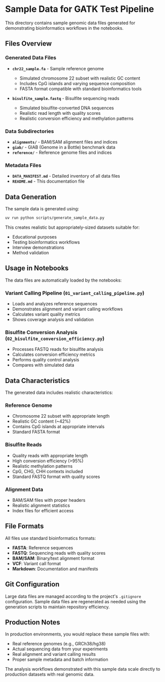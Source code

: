 # Sample Data for GATK Test Pipeline

This directory contains sample genomic data files generated for demonstrating bioinformatics workflows in the notebooks.

## Files Overview

### Generated Data Files
- **`chr22_sample.fa`** - Sample reference genome
  - Simulated chromosome 22 subset with realistic GC content
  - Includes CpG islands and varying sequence composition
  - FASTA format compatible with standard bioinformatics tools

- **`bisulfite_sample.fastq`** - Bisulfite sequencing reads
  - Simulated bisulfite-converted DNA sequences
  - Realistic read length with quality scores
  - Realistic conversion efficiency and methylation patterns

### Data Subdirectories
- **`alignments/`** - BAM/SAM alignment files and indices
- **`giab/`** - GIAB (Genome in a Bottle) benchmark data
- **`reference/`** - Reference genome files and indices

### Metadata Files
- **`DATA_MANIFEST.md`** - Detailed inventory of all data files
- **`README.md`** - This documentation file

## Data Generation

The sample data is generated using:
```bash
uv run python scripts/generate_sample_data.py
```

This creates realistic but appropriately-sized datasets suitable for:
- Educational purposes
- Testing bioinformatics workflows
- Interview demonstrations
- Method validation

## Usage in Notebooks

The data files are automatically loaded by the notebooks:

### Variant Calling Pipeline (`01_variant_calling_pipeline.py`)
- Loads and analyzes reference sequences
- Demonstrates alignment and variant calling workflows
- Calculates variant quality metrics
- Shows coverage analysis and validation

### Bisulfite Conversion Analysis (`02_bisulfite_conversion_efficiency.py`)
- Processes FASTQ reads for bisulfite analysis
- Calculates conversion efficiency metrics
- Performs quality control analysis
- Compares with simulated data

## Data Characteristics

The generated data includes realistic characteristics:

### Reference Genome
- Chromosome 22 subset with appropriate length
- Realistic GC content (~42%)
- Contains CpG islands at appropriate intervals
- Standard FASTA format

### Bisulfite Reads
- Quality reads with appropriate length
- High conversion efficiency (>95%)
- Realistic methylation patterns
- CpG, CHG, CHH contexts included
- Standard FASTQ format with quality scores

### Alignment Data
- BAM/SAM files with proper headers
- Realistic alignment statistics
- Index files for efficient access

## File Formats

All files use standard bioinformatics formats:
- **FASTA**: Reference sequences
- **FASTQ**: Sequencing reads with quality scores
- **BAM/SAM**: Binary/text alignment format
- **VCF**: Variant call format
- **Markdown**: Documentation and manifests

## Git Configuration

Large data files are managed according to the project's `.gitignore` configuration. Sample data files are regenerated as needed using the generation scripts to maintain repository efficiency.

## Production Notes

In production environments, you would replace these sample files with:
- Real reference genomes (e.g., GRCh38/hg38)
- Actual sequencing data from your experiments
- Real alignment and variant calling results
- Proper sample metadata and batch information

The analysis workflows demonstrated with this sample data scale directly to production datasets with real genomic data. 